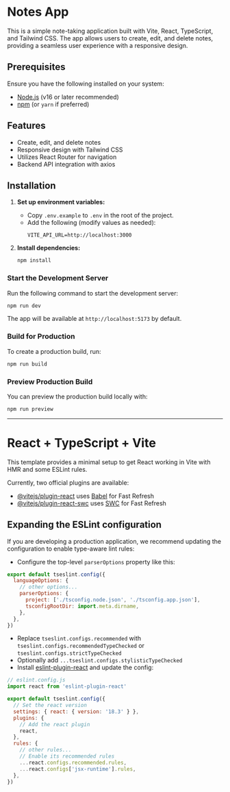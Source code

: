 # Notes App

This is a simple note-taking application built with Vite, React, TypeScript, and Tailwind CSS. The app allows users to create, edit, and delete notes, providing a seamless user experience with a responsive design.

## Prerequisites

Ensure you have the following installed on your system:

- [Node.js](https://nodejs.org/) (v16 or later recommended)
- [npm](https://www.npmjs.com/) (or `yarn` if preferred)

## Features
- Create, edit, and delete notes
- Responsive design with Tailwind CSS
- Utilizes React Router for navigation
- Backend API integration with axios

## Installation

1. **Set up environment variables:**
   - Copy `.env.example` to `.env` in the root of the project.
   - Add the following (modify values as needed):
     ```env
     VITE_API_URL=http://localhost:3000
     ```

2. **Install dependencies:**
   ```sh
   npm install
   ```

### Start the Development Server
Run the following command to start the development server:
```sh
npm run dev
```
The app will be available at `http://localhost:5173` by default.

### Build for Production
To create a production build, run:
```sh
npm run build
```

### Preview Production Build
You can preview the production build locally with:
```sh
npm run preview
```

---

# React + TypeScript + Vite

This template provides a minimal setup to get React working in Vite with HMR and some ESLint rules.

Currently, two official plugins are available:

- [@vitejs/plugin-react](https://github.com/vitejs/vite-plugin-react/blob/main/packages/plugin-react/README.md) uses [Babel](https://babeljs.io/) for Fast Refresh
- [@vitejs/plugin-react-swc](https://github.com/vitejs/vite-plugin-react-swc) uses [SWC](https://swc.rs/) for Fast Refresh

## Expanding the ESLint configuration

If you are developing a production application, we recommend updating the configuration to enable type-aware lint rules:

- Configure the top-level `parserOptions` property like this:

```js
export default tseslint.config({
  languageOptions: {
    // other options...
    parserOptions: {
      project: ['./tsconfig.node.json', './tsconfig.app.json'],
      tsconfigRootDir: import.meta.dirname,
    },
  },
})
```

- Replace `tseslint.configs.recommended` with `tseslint.configs.recommendedTypeChecked` or `tseslint.configs.strictTypeChecked`
- Optionally add `...tseslint.configs.stylisticTypeChecked`
- Install [eslint-plugin-react](https://github.com/jsx-eslint/eslint-plugin-react) and update the config:

```js
// eslint.config.js
import react from 'eslint-plugin-react'

export default tseslint.config({
  // Set the react version
  settings: { react: { version: '18.3' } },
  plugins: {
    // Add the react plugin
    react,
  },
  rules: {
    // other rules...
    // Enable its recommended rules
    ...react.configs.recommended.rules,
    ...react.configs['jsx-runtime'].rules,
  },
})
```

